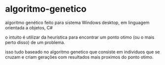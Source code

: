 # algoritmo-genetico
algoritmo genético feito para sistema Windows desktop, em linguagem orientada a objetos, C#

o intuito é utilizar da heuristica para encontrar um ponto otimo (ou o mais perto disso) de um problema.

isso tudo baseado no algoritmo genetico que consiste em individuos que se cruzam e criam gerações com resultados mais proximos do ponto otimo.
